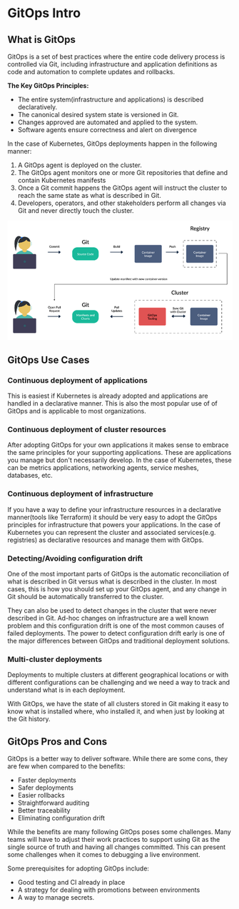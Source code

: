 # GitOps Intro

## What is GitOps
GitOps is a set of best practices where the entire code delivery process is controlled via Git, including infrastructure and application definitions as code and automation to complete updates and rollbacks.

**The Key GitOps Principles:**
- The entire system(infrastructure and applications) is described declaratively.
- The canonical desired system state is versioned in Git.
- Changes approved are automated and applied to the system.
- Software agents ensure correctness and alert on divergence

In the case of Kubernetes, GitOps deployments happen in the following manner:
1. A GitOps agent is deployed on the cluster.
2. The GitOps agent monitors one or more Git repositories that define and contain Kubernetes manifests
3. Once a Git commit happens the GitOps agent will instruct the cluster to reach the same state as what is described in Git.
4. Developers, operators, and other stakeholders perform all changes via Git and never directly touch the cluster.

![gitops_workflow](./assets/gitops_workflow.png)

## GitOps Use Cases

### Continuous deployment of applications
This is easiest if Kubernetes is already adopted and applications are handled in a declarative manner. This is also the most popular use of of GitOps and is applicable to most organizations. 

### Continuous deployment of cluster resources
After adopting GitOps for your own applications it makes sense to embrace the same principles for your supporting applications. These are applications you manage but don't necessarily develop. In the case of Kubernetes, these can be metrics applications, networking agents, service meshes, databases, etc. 

### Continuous deployment of infrastructure
If you have a way to define your infrastructure resources in a declarative manner(tools like Terraform) it should be very easy to adopt the GitOps principles for infrastructure that powers your applications. In the case of Kubernetes you can represent the cluster and associated services(e.g. registries) as declarative resources and manage them with GitOps.

### Detecting/Avoiding configuration drift
One of the most important parts of GitOps is the automatic reconciliation of what is described in Git versus what is described in the cluster. In most cases, this is how you should set up your GitOps agent, and any change in Git should be automatically transferred to the cluster.

They can also be used to detect changes in the cluster that were never described in Git. Ad-hoc changes on infrastructure are a well known problem and this configuration drift is one of the most common causes of failed deployments. The power to detect configuration drift early is one of the major differences between GitOps and traditional deployment solutions.

### Multi-cluster deployments
Deployments to multiple clusters at different geographical locations or with different configurations can be challenging and we need a way to track and understand what is in each deployment.

With GitOps, we have the state of all clusters stored in Git making it easy to know what is installed where, who installed it, and when just by looking at the Git history.

## GitOps Pros and Cons
GitOps is a better way to deliver software. While there are some cons, they are few when compared to the benefits:
- Faster deployments
- Safer deployments
- Easier rollbacks
- Straightforward auditing
- Better traceability
- Eliminating configuration drift

While the benefits are many following GitOps poses some challenges. Many teams will have to adjust their work practices to support using Git as the single source of truth and having all changes committed. This can present some challenges when it comes to debugging a live environment.

Some prerequisites for adopting GitOps include:
- Good testing and CI already in place
- A strategy for dealing with promotions between environments
- A way to manage secrets.
